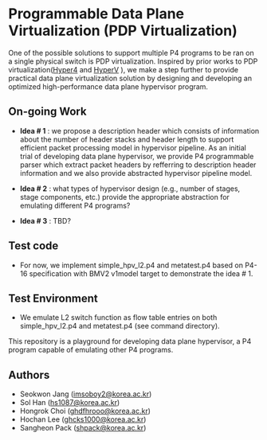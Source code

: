 # Programmable Data Plane Virtualization (PDP Virtualization)
One of the possible solutions to support multiple P4 programs to be ran on a single physical switch is PDP virtualization.
Inspired by prior works to PDP virtualization([Hyper4](https://dl.acm.org/citation.cfm?id=2999607) and [HyperV](https://ieeexplore.ieee.org/stamp/stamp.jsp?arnumber=8038396) ), we make a step further to provide practical data plane virtualization solution by designing and developing an optimized high-performance data plane hypervisor program.

## On-going Work
- **Idea # 1** : we propose a description header which consists of information about the number of header stacks and header length to support efficient packet processing model in hypervisor pipeline. As an initial trial of developing data plane hypervisor, we provide P4 programmable parser which extract packet headers by refferring to description header information and we also provide abstracted hypervisor pipeline model.

- **Idea # 2** : what types of hypervisor design  (e.g., number of stages, stage components, etc.) provide the appropriate abstraction for emulating different P4 programs?

- **Idea # 3** : TBD?

## Test code 
- For now, we implement simple_hpv_l2.p4 and metatest.p4 based on P4-16 specification with BMV2 v1model target to demonstrate the idea # 1.

## Test Environment
- We emulate L2 switch function as flow table entries on both simple_hpv_l2.p4 and metatest.p4 (see command directory).


This repository is a playground for developing data plane hypervisor, a P4 program capable of emulating other P4 programs.

## Authors
- Seokwon Jang (imsoboy2@korea.ac.kr)
- Sol Han (hs1087@korea.ac.kr)
- Hongrok Choi (ghdfhrooo@korea.ac.kr)
- Hochan Lee (ghcks1000@korea.ac.kr)
- Sangheon Pack (shpack@korea.ac.kr)

